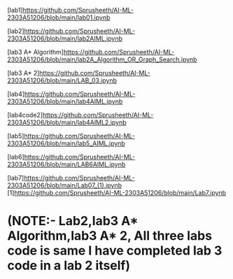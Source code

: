 [lab1]https://github.com/Sprusheeth/AI-ML-2303A51206/blob/main/lab01.ipynb

[lab2]https://github.com/Sprusheeth/AI-ML-2303A51206/blob/main/lab2AIML.ipynb

[lab3 A* Algorithm]https://github.com/Sprusheeth/AI-ML-2303A51206/blob/main/lab2A_Algorithm_OR_Graph_Search.ipynb

[lab3 A* 2]https://github.com/Sprusheeth/AI-ML-2303A51206/blob/main/LAB_03.ipynb

[lab4]https://github.com/Sprusheeth/AI-ML-2303A51206/blob/main/lab4AIML.ipynb

[lab4code2]https://github.com/Sprusheeth/AI-ML-2303A51206/blob/main/lab4AIML2.ipynb<br>

[lab5]https://github.com/Sprusheeth/AI-ML-2303A51206/blob/main/lab5_AIML.ipynb<br>

[lab6]https://github.com/Sprusheeth/AI-ML-2303A51206/blob/main/LAB6AIML.ipynb<br>

[lab7]https://github.com/Sprusheeth/AI-ML-2303A51206/blob/main/Lab07_(1).ipynb
[1]https://github.com/Sprusheeth/AI-ML-2303A51206/blob/main/Lab7.ipynb<br>

<h1>(NOTE:- Lab2,lab3 A* Algorithm,lab3 A* 2, All three labs code is same I have completed lab 3 code in a lab 2 itself)</h1>
